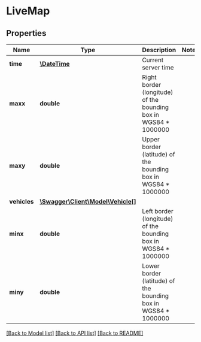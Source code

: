 # LiveMap

## Properties
Name | Type | Description | Notes
------------ | ------------- | ------------- | -------------
**time** | [**\DateTime**](\DateTime.md) | Current server time | 
**maxx** | **double** | Right border (longitude) of the bounding box in WGS84 * 1000000 | 
**maxy** | **double** | Upper border (latitude) of the bounding box in WGS84 * 1000000 | 
**vehicles** | [**\Swagger\Client\Model\Vehicle[]**](Vehicle.md) |  | 
**minx** | **double** | Left border (longitude) of the bounding box in WGS84 * 1000000 | 
**miny** | **double** | Lower border (latitude) of the bounding box in WGS84 * 1000000 | 

[[Back to Model list]](../README.md#documentation-for-models) [[Back to API list]](../README.md#documentation-for-api-endpoints) [[Back to README]](../README.md)


